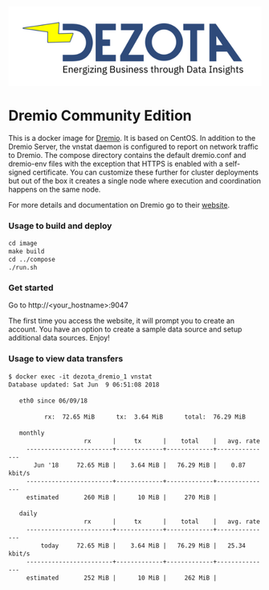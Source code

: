 ![image](https://github.com/Dezota/dockerfiles/raw/master/dezota_logo_sm.png)

# Dremio Community Edition 

This is a docker image for [Dremio](https://github.com/dremio/dremio-oss). 
It is based on CentOS.  In addition to the Dremio Server, the vnstat daemon
is configured to report on network traffic to Dremio.  The compose directory
contains the default dremio.conf and dremio-env files with the exception
that HTTPS is enabled with a self-signed certificate.  You can customize
these further for cluster deployments but out of the box it creates a single
node where execution and coordination happens on the same node.

For more details and documentation on Dremio go to their
[website](https://www.dremio.com/).

### Usage to build and deploy
```
cd image
make build
cd ../compose
./run.sh
```

### Get started
Go to http://<your_hostname>:9047

The first time you access the website, it will prompt you to create an account.  You have an
option to create a sample data source and setup additional data sources. 
Enjoy!

### Usage to view data transfers
```
$ docker exec -it dezota_dremio_1 vnstat
Database updated: Sat Jun  9 06:51:08 2018

   eth0 since 06/09/18

          rx:  72.65 MiB      tx:  3.64 MiB      total:  76.29 MiB

   monthly
                     rx      |     tx      |    total    |   avg. rate
     ------------------------+-------------+-------------+---------------
       Jun '18     72.65 MiB |    3.64 MiB |   76.29 MiB |    0.87 kbit/s
     ------------------------+-------------+-------------+---------------
     estimated       260 MiB |      10 MiB |     270 MiB |

   daily
                     rx      |     tx      |    total    |   avg. rate
     ------------------------+-------------+-------------+---------------
         today     72.65 MiB |    3.64 MiB |   76.29 MiB |   25.34 kbit/s
     ------------------------+-------------+-------------+---------------
     estimated       252 MiB |      10 MiB |     262 MiB |
```
